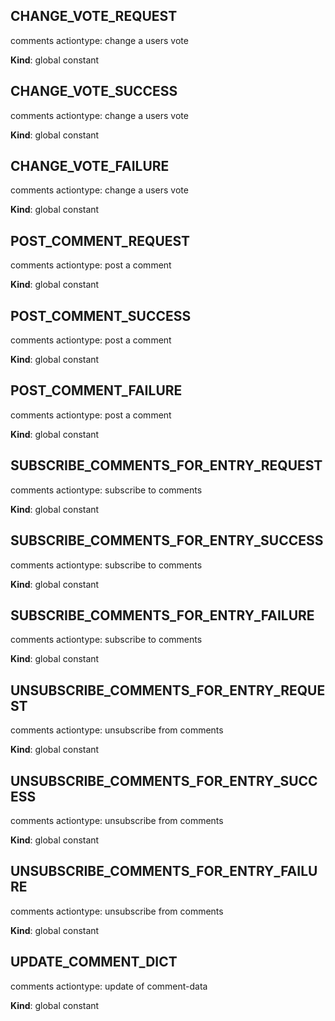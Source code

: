 <a id="change95vote95request"></a>

## CHANGE_VOTE_REQUEST
comments actiontype: change a users vote

**Kind**: global constant  
<a id="change95vote95success"></a>

## CHANGE_VOTE_SUCCESS
comments actiontype: change a users vote

**Kind**: global constant  
<a id="change95vote95failure"></a>

## CHANGE_VOTE_FAILURE
comments actiontype: change a users vote

**Kind**: global constant  
<a id="post95comment95request"></a>

## POST_COMMENT_REQUEST
comments actiontype: post a comment

**Kind**: global constant  
<a id="post95comment95success"></a>

## POST_COMMENT_SUCCESS
comments actiontype: post a comment

**Kind**: global constant  
<a id="post95comment95failure"></a>

## POST_COMMENT_FAILURE
comments actiontype: post a comment

**Kind**: global constant  
<a id="subscribe95comments95for95entry95request"></a>

## SUBSCRIBE_COMMENTS_FOR_ENTRY_REQUEST
comments actiontype: subscribe to comments

**Kind**: global constant  
<a id="subscribe95comments95for95entry95success"></a>

## SUBSCRIBE_COMMENTS_FOR_ENTRY_SUCCESS
comments actiontype: subscribe to comments

**Kind**: global constant  
<a id="subscribe95comments95for95entry95failure"></a>

## SUBSCRIBE_COMMENTS_FOR_ENTRY_FAILURE
comments actiontype: subscribe to comments

**Kind**: global constant  
<a id="unsubscribe95comments95for95entry95request"></a>

## UNSUBSCRIBE_COMMENTS_FOR_ENTRY_REQUEST
comments actiontype: unsubscribe from comments

**Kind**: global constant  
<a id="unsubscribe95comments95for95entry95success"></a>

## UNSUBSCRIBE_COMMENTS_FOR_ENTRY_SUCCESS
comments actiontype: unsubscribe from comments

**Kind**: global constant  
<a id="unsubscribe95comments95for95entry95failure"></a>

## UNSUBSCRIBE_COMMENTS_FOR_ENTRY_FAILURE
comments actiontype: unsubscribe from comments

**Kind**: global constant  
<a id="update95comment95dict"></a>

## UPDATE_COMMENT_DICT
comments actiontype: update of comment-data

**Kind**: global constant  
